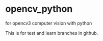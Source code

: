 # opencv_python
for opencv3 computer vision with python

This is for test and learn branches in github.
